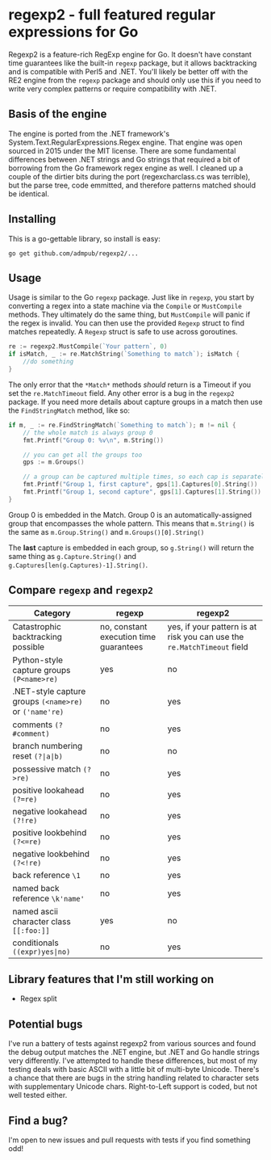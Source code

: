 # regexp2 - full featured regular expressions for Go
Regexp2 is a feature-rich RegExp engine for Go.  It doesn't have constant time guarantees like the built-in `regexp` package, but it allows backtracking and is compatible with Perl5 and .NET.  You'll likely be better off with the RE2 engine from the `regexp` package and should only use this if you need to write very complex patterns or require compatibility with .NET.

## Basis of the engine
The engine is ported from the .NET framework's System.Text.RegularExpressions.Regex engine.  That engine was open sourced in 2015 under the MIT license.  There are some fundamental differences between .NET strings and Go strings that required a bit of borrowing from the Go framework regex engine as well.  I cleaned up a couple of the dirtier bits during the port (regexcharclass.cs was terrible), but the parse tree, code emmitted, and therefore patterns matched should be identical.

## Installing
This is a go-gettable library, so install is easy:

    go get github.com/admpub/regexp2/...

## Usage
Usage is similar to the Go `regexp` package.  Just like in `regexp`, you start by converting a regex into a state machine via the `Compile` or `MustCompile` methods.  They ultimately do the same thing, but `MustCompile` will panic if the regex is invalid.  You can then use the provided `Regexp` struct to find matches repeatedly.  A `Regexp` struct is safe to use across goroutines.

```go
re := regexp2.MustCompile(`Your pattern`, 0)
if isMatch, _ := re.MatchString(`Something to match`); isMatch {
    //do something
}
```

The only error that the `*Match*` methods *should* return is a Timeout if you set the `re.MatchTimeout` field.  Any other error is a bug in the `regexp2` package.  If you need more details about capture groups in a match then use the `FindStringMatch` method, like so:

```go
if m, _ := re.FindStringMatch(`Something to match`); m != nil {
    // the whole match is always group 0
    fmt.Printf("Group 0: %v\n", m.String())

    // you can get all the groups too
    gps := m.Groups()

    // a group can be captured multiple times, so each cap is separately addressable
    fmt.Printf("Group 1, first capture", gps[1].Captures[0].String())
    fmt.Printf("Group 1, second capture", gps[1].Captures[1].String())
}
```

Group 0 is embedded in the Match.  Group 0 is an automatically-assigned group that encompasses the whole pattern.  This means that `m.String()` is the same as `m.Group.String()` and `m.Groups()[0].String()`

The __last__ capture is embedded in each group, so `g.String()` will return the same thing as `g.Capture.String()` and  `g.Captures[len(g.Captures)-1].String()`.

## Compare `regexp` and `regexp2`
| Category | regexp | regexp2 |
| --- | --- | --- |
| Catastrophic backtracking possible | no, constant execution time guarantees | yes, if your pattern is at risk you can use the `re.MatchTimeout` field |
| Python-style capture groups `(P<name>re)` | yes | no |
| .NET-style capture groups `(<name>re)` or `('name're)` | no | yes |
| comments `(?#comment)` | no | yes |
| branch numbering reset `(?\|a\|b)` | no | no |
| possessive match `(?>re)` | no | yes |
| positive lookahead `(?=re)` | no | yes |
| negative lookahead `(?!re)` | no | yes |
| positive lookbehind `(?<=re)` | no | yes |
| negative lookbehind `(?<!re)` | no | yes |
| back reference `\1` | no | yes |
| named back reference `\k'name'` | no | yes |
| named ascii character class `[[:foo:]]`| yes | no |
| conditionals `((expr)yes\|no)` | no | yes |

## Library features that I'm still working on
- Regex split

## Potential bugs
I've run a battery of tests against regexp2 from various sources and found the debug output matches the .NET engine, but .NET and Go handle strings very differently.  I've attempted to handle these differences, but most of my testing deals with basic ASCII with a little bit of multi-byte Unicode.  There's a chance that there are bugs in the string handling related to character sets with supplementary Unicode chars.  Right-to-Left support is coded, but not well tested either.

## Find a bug?
I'm open to new issues and pull requests with tests if you find something odd!
